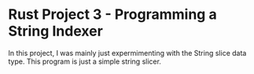 # Rust Project 3 - Programming a String Indexer

In this project, I was mainly just expermimenting with the String slice data type. This program is just a simple string slicer.